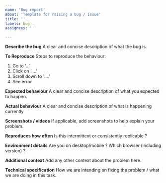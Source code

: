 ```yaml
---
name: 'Bug report'
about: 'Template for raising a bug / issue'
title: ''
labels: bug
assignees: ''

---
```


**Describe the bug**
A clear and concise description of what the bug is.

**To Reproduce**
Steps to reproduce the behaviour:
1. Go to '...'
2. Click on '....'
3. Scroll down to '....'
4. See error

**Expected behaviour**
A clear and concise description of what you expected to happen.

**Actual behaviour**
A clear and concise description of what is happening currently

**Screenshots / videos**
If applicable, add screenshots to help explain your problem.

**Reproduces how often**
Is this intermittent or consistently replicable ?

**Environment details**
Are you on desktop/mobile ?
Which browser (including version) ?

**Additional context**
Add any other context about the problem here.

**Technical specification**
How we are intending on fixing the problem / what we are doing in this task.
